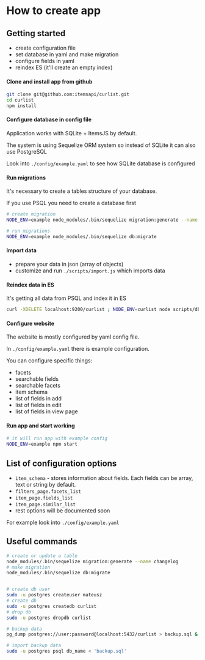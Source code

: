 # How to create app

## Getting started

- create configuration file
- set database in yaml and make migration
- configure fields in yaml
- reindex ES (it'll create an empty index)

#### Clone and install app from github

```bash
git clone git@github.com:itemsapi/curlist.git
cd curlist
npm install
```

#### Configure database in config file

Application works with SQLite + ItemsJS by default.

The system is using Sequelize ORM system so instead of SQLite it can also use PostgreSQL

Look into `./config/example.yaml` to see how SQLite database is configured

#### Run migrations

It's necessary to create a tables structure of your database.

If you use PSQL you need to create a database first

```bash
# create migration
NODE_ENV=example node_modules/.bin/sequelize migration:generate --name changelogs-is_change

# run migrations
NODE_ENV=example node_modules/.bin/sequelize db:migrate
```

#### Import data

- prepare your data in json (array of objects)
- customize and run `./scripts/import.js` which imports data

#### Reindex data in ES

It's getting all data from PSQL and index it in ES 

```bash
curl -XDELETE localhost:9200/curlist ; NODE_ENV=curlist node scripts/db-to-es.js           
```

#### Configure website

The website is mostly configured by yaml config file.

In `./config/example.yaml` there is example configuration.

You can configure specific things:
- facets 
- searchable fields
- searchable facets
- item schema
- list of fields in add
- list of fields in edit
- list of fields in view page

#### Run app and start working

```bash
# it will run app with example config
NODE_ENV=example npm start
```

## List of configuration options

- `item_schema` - stores information about fields. Each fields can be array, text or string by default.
- `filters_page.facets_list` 
- `item_page.fields_list`
- `item_page.similar_list`
- rest options will be documented soon

For example look into `./config/example.yaml`

## Useful commands

```bash
# create or update a table
node_modules/.bin/sequelize migration:generate --name changelog
# make migration
node_modules/.bin/sequelize db:migrate


# create db user
sudo -u postgres createuser mateusz
# create db
sudo -u postgres createdb curlist 
# drop db
sudo -u postgres dropdb curlist 

# backup data
pg_dump postgres://user:password@localhost:5432/curlist > backup.sql &

# import backup data
sudo -u postgres psql db_name < 'backup.sql'
```
